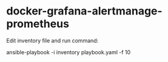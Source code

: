 # docker-grafana-alertmanage-prometheus


Edit inventory file and run command:

 ansible-playbook -i inventory  playbook.yaml -f 10
